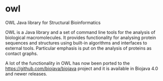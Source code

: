 owl
===

OWL Java library for Structural Bioinformatics

OWL is a Java library and a set of command line tools for the analysis of biological macromolecules. It provides functionality for analysing protein sequences and structures using built-in algorithms and interfaces to external tools. Particular emphasis is put on the analysis of proteins as contact graphs.

A lot of the functionality in OWL has now been ported to the https://github.com/biojava/biojava project and it is available in Biojava 4.0 and newer releases.
